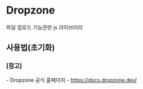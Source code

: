 # Dropzone

파일 업로드 기능관련 js 라이브러리


## 사용법(초기화)






### [참고] <br>
  *-* Dropzone 공식 홈페이지 - https://docs.dropzone.dev/ <br>
